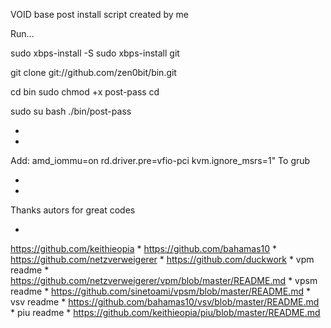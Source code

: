 VOID base post install script created by me

Run...

sudo xbps-install -S
sudo xbps-install git

git clone git://github.com/zen0bit/bin.git

cd bin
sudo chmod +x post-pass
cd

sudo su
bash
./bin/post-pass

*
*

Add: amd_iommu=on rd.driver.pre=vfio-pci kvm.ignore_msrs=1"
To grub

*
*

Thanks autors for great codes

*

https://github.com/keithieopia
*
https://github.com/bahamas10
*
https://github.com/netzverweigerer
*
https://github.com/duckwork
*
vpm readme
*
https://github.com/netzverweigerer/vpm/blob/master/README.md
*
vpsm readme
*
https://github.com/sinetoami/vpsm/blob/master/README.md
*
vsv readme
*
https://github.com/bahamas10/vsv/blob/master/README.md
*
piu readme
*
https://github.com/keithieopia/piu/blob/master/README.md
